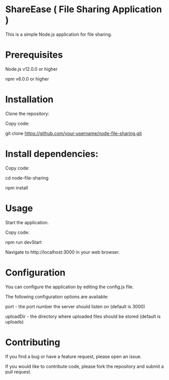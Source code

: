 # ShareEase ( File Sharing Application )


This is a simple Node.js application for file sharing.

# Prerequisites
Node.js v12.0.0 or higher

npm v6.0.0 or higher

# Installation
Clone the repository:

Copy code:

git clone https://github.com/your-username/node-file-sharing.git

# Install dependencies:


Copy code:

cd node-file-sharing

npm install


# Usage

Start the application.


Copy code:

npm run devStart

Navigate to http://localhost:3000 in your web browser.


# Configuration

You can configure the application by editing the config.js file.

The following configuration options are available:

port - the port number the server should listen on (default is 3000)


uploadDir - the directory where uploaded files should be stored (default is uploads)


# Contributing

If you find a bug or have a feature request, please open an issue.


If you would like to contribute code, please fork the repository and submit a pull request.

